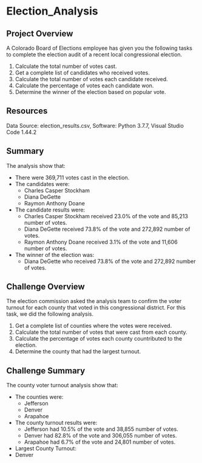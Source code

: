 # Election_Analysis
## Project Overview
A Colorado Board of Elections employee has given you the following tasks to complete the election audit of a recent local congressional election.

1. Calculate the total number of votes cast.
2. Get a complete list of candidates who received votes.
3. Calculate the total number of votes each candidate received.
4. Calculate the percentage of votes each candidate won.
5. Determine the winner of the election based on popular vote.

## Resources
Data Source: election_results.csv,
Software: Python 3.7.7, 
Visual Studio Code 1.44.2

## Summary
The analysis show that:
- There were 369,711 votes cast in the election.
- The candidates were:
  - Charles Casper Stockham
  - Diana DeGette
  - Raymon Anthony Doane
- The candidate results were:
  - Charles Casper Stockham received 23.0% of the vote and 85,213 number of votes. 
  - Diana DeGette received 73.8% of the vote and 272,892 number of votes.
  - Raymon Anthony Doane received 3.1% of the vote and 11,606 number of votes.
- The winner of the election was:
  - Diana DeGette who received 73.8% of the vote and 272,892 number of votes.

## Challenge Overview
The election commission asked the analysis team to confirm the voter turnout for each county that voted in this congressional district. For this task, we did the following analysis.

1. Get a complete list of counties where the votes were received.
2. Calculate the total number of votes that were cast from each county.
3. Calculate the percentage of votes each county countributed to the election.
4. Determine the county that had the largest turnout.

## Challenge Summary
The county voter turnout analysis show that:
- The counties were:
  - Jefferson
  - Denver
  - Arapahoe
- The county turnout results were:
  - Jefferson had 10.5% of the vote and 38,855 number of votes.
  - Denver had 82.8% of the vote and 306,055 number of votes.
  - Arapahoe had 6.7% of the vote and 24,801 number of votes.
 - Largest County Turnout:
  - Denver
